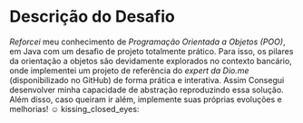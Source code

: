 # Descrição do Desafio
*Reforcei* meu conhecimento de _Programação Orientada a Objetos (POO)_, em Java com um desafio de projeto totalmente prático. Para isso, os pilares da orientação a objetos são devidamente explorados no contexto bancário, onde implementei um projeto de referência do _expert da Dio.me_ (disponibilizado no GitHub) de forma prática e interativa. Assim Consegui desenvolver minha capacidade de abstração reproduzindo essa solução. Além disso, caso queiram ir além, implemente suas próprias evoluções e melhorias! :relaxed: kissing_closed_eyes:

